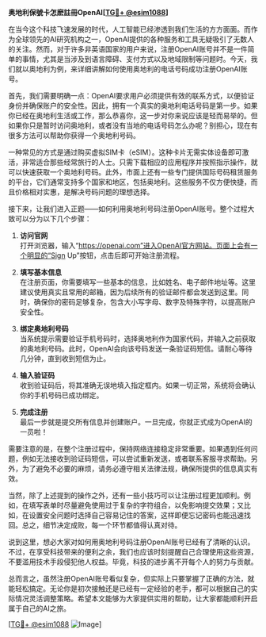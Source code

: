 **奥地利保號卡怎麽註冊OpenAI[[TG💪+ @esim1088](https://t.me/s/esim1088)]**

在当今这个科技飞速发展的时代，人工智能已经渗透到我们生活的方方面面。而作为全球领先的AI研究机构之一，OpenAI提供的各种服务和工具无疑吸引了无数人的关注。然而，对于许多非英语国家的用户来说，注册OpenAI账号并不是一件简单的事情，尤其是当涉及到语言障碍、支付方式以及地域限制等问题时。今天，我们就以奥地利为例，来详细讲解如何使用奥地利的电话号码成功注册OpenAI账号。

首先，我们需要明确一点：OpenAI要求用户必须提供有效的联系方式，以便验证身份并确保账户的安全性。因此，拥有一个真实的奥地利电话号码是第一步。如果你已经在奥地利生活或工作，那么恭喜你，这一步对你来说应该是轻而易举的。但如果你只是暂时访问奥地利，或者没有当地的电话号码怎么办呢？别担心，现在有很多方法可以帮助你获得一个奥地利号码。

一种常见的方式是通过购买虚拟SIM卡（eSIM）。这种卡片无需实体设备即可激活，非常适合那些经常旅行的人士。只需下载相应的应用程序并按照指示操作，就可以快速获取一个奥地利号码。此外，市面上还有一些专门提供国际号码租赁服务的平台，它们通常支持多个国家和地区，包括奥地利。这些服务不仅方便快捷，而且价格相对实惠，是解决号码问题的理想选择。

接下来，让我们进入正题——如何利用奥地利号码注册OpenAI账号。整个过程大致可以分为以下几个步骤：

1. **访问官网**  
   打开浏览器，输入“https://openai.com”进入OpenAI官方网站。页面上会有一个明显的“Sign Up”按钮，点击后即可开始注册流程。

2. **填写基本信息**  
   在注册页面，你需要填写一些基本的信息，比如姓名、电子邮件地址等。这里建议使用真实且常用的邮箱，因为后续所有的验证邮件都会发送到这里。同时，确保你的密码足够复杂，包含大小写字母、数字及特殊字符，以提高账户安全性。

3. **绑定奥地利号码**  
   当系统提示需要验证手机号码时，选择奥地利作为国家代码，并输入之前获取的奥地利号码。此时，OpenAI会向该号码发送一条验证码短信。请耐心等待几分钟，直到收到短信为止。

4. **输入验证码**  
   收到验证码后，将其准确无误地填入指定框内。如果一切正常，系统将会确认你的手机号码已成功绑定。

5. **完成注册**  
   最后一步就是提交所有信息并创建账户。一旦完成，你就正式成为OpenAI的一员啦！

需要注意的是，在整个注册过程中，保持网络连接稳定非常重要。如果遇到任何问题，例如无法接收到验证码短信，可以尝试重新发送，或者联系客服寻求帮助。另外，为了避免不必要的麻烦，请务必遵守相关法律法规，确保所提供的信息真实有效。

当然，除了上述提到的操作之外，还有一些小技巧可以让注册过程更加顺利。例如，在填写表单时尽量避免使用过于复杂的字符组合，以免影响提交效果；又比如，在设置安全问题时选择自己容易记住的答案，这样即便忘记密码也能迅速找回。总之，细节决定成败，每一个环节都值得认真对待。

说到这里，想必大家对如何用奥地利号码注册OpenAI账号已经有了清晰的认识。不过，在享受科技带来的便利之余，我们也应该时刻提醒自己合理使用这些资源，不要滥用技术手段侵犯他人权益。毕竟，科技的进步离不开每个人的努力与贡献。

总而言之，虽然注册OpenAI账号看似复杂，但实际上只要掌握了正确的方法，就能轻松搞定。无论你是初次接触还是已经有一定经验的老手，都可以根据自己的实际情况灵活调整策略。希望本文能够为大家提供实用的帮助，让大家都能顺利开启属于自己的AI之旅。

[[TG💪+ @esim1088](https://t.me/s/esim1088) ![Image](https://i.postimg.cc/4NQfJmqS/Snipaste-2025-05-13-00-14-12.png)]